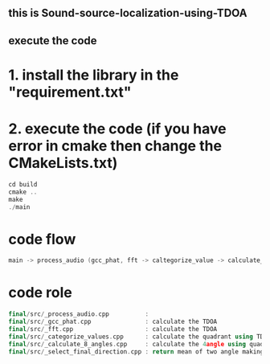## this is Sound-source-localization-using-TDOA

## execute the code 
# 1. install the library in the "requirement.txt"

# 2. execute the code (if you have error in cmake then change the CMakeLists.txt)
```cpp
cd build
cmake ..
make
./main
```

# code flow
```cpp
main -> process_audio (gcc_phat, fft -> caltegorize_value -> calculate_8_angles)  -> select_final_direction
```

# code role
```cpp
final/src/_process_audio.cpp          : 
final/src/_gcc_phat.cpp               : calculate the TDOA 
final/src/_fft.cpp                    : calculate the TDOA 
final/src/_categorize_values.cpp      : calculate the quadrant using TDOA
final/src/_calculate_8_angles.cpp     : calculate the 4angle using quadrant
final/src/_select_final_direction.cpp : return mean of two angle making minimum difference between them.
```